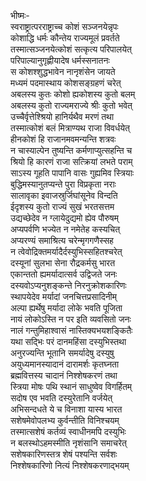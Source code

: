भीष्मः-  
स्वराष्ट्रात्परराष्ट्राच्च कोशं सञ्जनयेन्नृपः  
कोशाद्धि धर्मः कौन्तेय राज्यमूलं प्रवर्तते  
तस्मात्सञ्जनयेत्कोशं सत्कृत्य परिपालयेत्  
परिपाल्यानुगृह्णीयादेष धर्मस्सनातनः  
स कोशश्शुद्धभावेन नानृशंसेन जायते  
मध्यमं पदमास्थाय कोशसङ्ग्रहणं चरेत्  
अबलस्य कुतः कोशो ह्यकोशस्य कुतो बलम्  
अबलस्य कुतो राज्यमराज्ये श्रीः कुतो भवेत्  
उच्चैर्वृत्तेश्श्रियो हानिर्यथैव मरणं तथा  
तस्मात्कोशं बलं मित्राण्यथ राजा विवर्धयेत्  
हीनकोशं हि राजानमवमन्यन्ति शत्रवः  
न चास्याल्पेन तुष्यन्ति कर्मणाप्युत्सहन्ति च  
श्रियो हि कारणं राजा सत्क्रियां लभते पराम्  
साऽस्य गूहति पापानि वासः गुह्यमिव स्त्रियाः  
बुद्धिमस्यानुतप्यन्ते पुरा विप्रकृता नराः  
सालावृका इवाजस्रुर्जिघांसूनेव विन्दति  
ईदृशस्य कुतो राज्यं सुखं भरतसत्तम  
उद्यच्छेदेव न ग्लायेदुद्यमो ह्येव पौरुषम्  
अप्यपर्वणि भज्येत न नमेतेह कस्यचित्  
अप्यरण्यं समाश्रित्य चरेन्मृगगणैस्सह  
न त्वेवोद्रिक्तमर्यादैर्दस्युभिस्सहितश्चरेत्  
दस्यूनां सुलभा सेना रौद्रकर्मसु भारत  
एकान्ततो ह्यमर्यादात्सर्व उद्विजते जनः  
दस्यवोऽप्यनुशङ्कन्ते निरनुक्रोशकारिणः  
स्थापयेदेव मर्यादां जनचित्तप्रसादिनीम्  
अल्पा ह्यर्थेषु मर्यादा लोके भवति पूजिता  
नायं लोकोऽस्ति न पर इति व्यवसितो जनः  
नालं गन्तुमिहाश्वासं नास्तिक्यभयशङ्कितैः  
यथा सद्भिः परं दानमहिंसा दस्युभिस्तथा  
अनुरज्यन्ति भूतानि समर्यादेषु दस्युषु  
अयुध्यमानस्यादानं दारामर्शः कृतघ्नता  
ब्रह्मवित्तस्य चादानं निश्शेषकरणं तथा  
स्त्रिया मोषः पथि स्थानं साधुष्वेव विगर्हितम्  
सदोष एव भवति दस्युरेतानि वर्जयेत्  
अभिसन्दधते ये च विनाशा यास्य भारत  
सशेषमेवोपलभ्य कुर्वन्तीति विनिश्चयम्  
तस्मात्सशेषं कर्तव्यं स्वाधीनमपि दस्युभिः  
न बलस्थोऽहमस्मीति नृशंसानि समाचरेत्  
सशेषकारिणस्तत्र शेषं पश्यन्ति सर्वशः  
निश्शेषकारिणो नित्यं निश्शेषकरणाद्भयम्   
